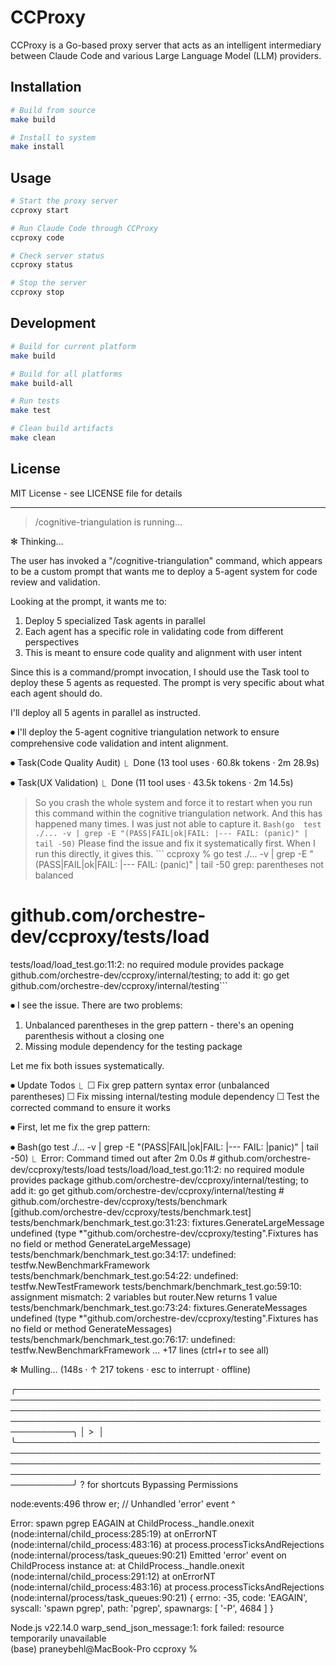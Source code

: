# CCProxy

CCProxy is a Go-based proxy server that acts as an intelligent intermediary between Claude Code and various Large Language Model (LLM) providers.

## Installation

```bash
# Build from source
make build

# Install to system
make install
```

## Usage

```bash
# Start the proxy server
ccproxy start

# Run Claude Code through CCProxy
ccproxy code

# Check server status
ccproxy status

# Stop the server
ccproxy stop
```

## Development

```bash
# Build for current platform
make build

# Build for all platforms
make build-all

# Run tests
make test

# Clean build artifacts
make clean
```

## License

MIT License - see LICENSE file for details

-----
> /cognitive-triangulation is running… 

✻ Thinking…

  The user has invoked a "/cognitive-triangulation" command, which appears to be a custom prompt that wants me to deploy a 5-agent system for code review and validation. 

  Looking at the prompt, it wants me to:
  1. Deploy 5 specialized Task agents in parallel
  2. Each agent has a specific role in validating code from different perspectives
  3. This is meant to ensure code quality and alignment with user intent

  Since this is a command/prompt invocation, I should use the Task tool to deploy these 5 agents as requested. The prompt is very specific about what each agent should do.

  I'll deploy all 5 agents in parallel as instructed.

⏺ I'll deploy the 5-agent cognitive triangulation network to ensure comprehensive code validation and intent alignment.

⏺ Task(Code Quality Audit)
  ⎿  Done (13 tool uses · 60.8k tokens · 2m 28.9s)                                                                                                                                                            

⏺ Task(UX Validation)
  ⎿  Done (11 tool uses · 43.5k tokens · 2m 14.5s)                                                                                                                                                            

> So you crash the whole system and force it to restart when you run this command within the cognitive triangulation network. And this has happened many times. I was just not able to capture it.  `Bash(go 
  test ./... -v | grep -E "(PASS|FAIL|ok|FAIL: |--- FAIL: (panic)" | tail -50)` Please find the issue and fix it systematically first. When I run this directly, it gives this. ``` ccproxy % go test ./... -v
   | grep -E "(PASS|FAIL|ok|FAIL: |--- FAIL: (panic)" | tail -50
  grep: parentheses not balanced
  # github.com/orchestre-dev/ccproxy/tests/load
  tests/load/load_test.go:11:2: no required module provides package github.com/orchestre-dev/ccproxy/internal/testing; to add it:
          go get github.com/orchestre-dev/ccproxy/internal/testing```

⏺ I see the issue. There are two problems:

  1. Unbalanced parentheses in the grep pattern - there's an opening parenthesis without a closing one
  2. Missing module dependency for the testing package

  Let me fix both issues systematically.

⏺ Update Todos
  ⎿  ☐ Fix grep pattern syntax error (unbalanced parentheses)
     ☐ Fix missing internal/testing module dependency
     ☐ Test the corrected command to ensure it works

⏺ First, let me fix the grep pattern:

⏺ Bash(go test ./... -v | grep -E "(PASS|FAIL|ok|FAIL: |--- FAIL: |panic)" | tail -50)
  ⎿  Error: Command timed out after 2m 0.0s # github.com/orchestre-dev/ccproxy/tests/load
     tests/load/load_test.go:11:2: no required module provides package github.com/orchestre-dev/ccproxy/internal/testing; to add it:
     	go get github.com/orchestre-dev/ccproxy/internal/testing
     # github.com/orchestre-dev/ccproxy/tests/benchmark [github.com/orchestre-dev/ccproxy/tests/benchmark.test]
     tests/benchmark/benchmark_test.go:31:23: fixtures.GenerateLargeMessage undefined (type *"github.com/orchestre-dev/ccproxy/testing".Fixtures has no field or method GenerateLargeMessage)
     tests/benchmark/benchmark_test.go:34:17: undefined: testfw.NewBenchmarkFramework
     tests/benchmark/benchmark_test.go:54:22: undefined: testfw.NewTestFramework
     tests/benchmark/benchmark_test.go:59:10: assignment mismatch: 2 variables but router.New returns 1 value
     tests/benchmark/benchmark_test.go:73:24: fixtures.GenerateMessages undefined (type *"github.com/orchestre-dev/ccproxy/testing".Fixtures has no field or method GenerateMessages)
     tests/benchmark/benchmark_test.go:76:17: undefined: testfw.NewBenchmarkFramework
     … +17 lines (ctrl+r to see all)

✻ Mulling… (148s · ↑ 217 tokens · esc to interrupt · offline)

╭─────────────────────────────────────────────────────────────────────────────────────────────────────────────────────────────────────────────────────────────────────────────────────────────────────────────────╮
│ >                                                                                                                                                                                                               │
╰─────────────────────────────────────────────────────────────────────────────────────────────────────────────────────────────────────────────────────────────────────────────────────────────────────────────────╯
  ? for shortcuts                                                                                                                                                                           Bypassing Permissions


node:events:496
      throw er; // Unhandled 'error' event
      ^

Error: spawn pgrep EAGAIN
    at ChildProcess._handle.onexit (node:internal/child_process:285:19)
    at onErrorNT (node:internal/child_process:483:16)
    at process.processTicksAndRejections (node:internal/process/task_queues:90:21)
Emitted 'error' event on ChildProcess instance at:
    at ChildProcess._handle.onexit (node:internal/child_process:291:12)
    at onErrorNT (node:internal/child_process:483:16)
    at process.processTicksAndRejections (node:internal/process/task_queues:90:21) {
  errno: -35,
  code: 'EAGAIN',
  syscall: 'spawn pgrep',
  path: 'pgrep',
  spawnargs: [ '-P', 4684 ]
}

Node.js v22.14.0
warp_send_json_message:1: fork failed: resource temporarily unavailable                                                                                                                                            
(base) praneybehl@MacBook-Pro ccproxy % 
